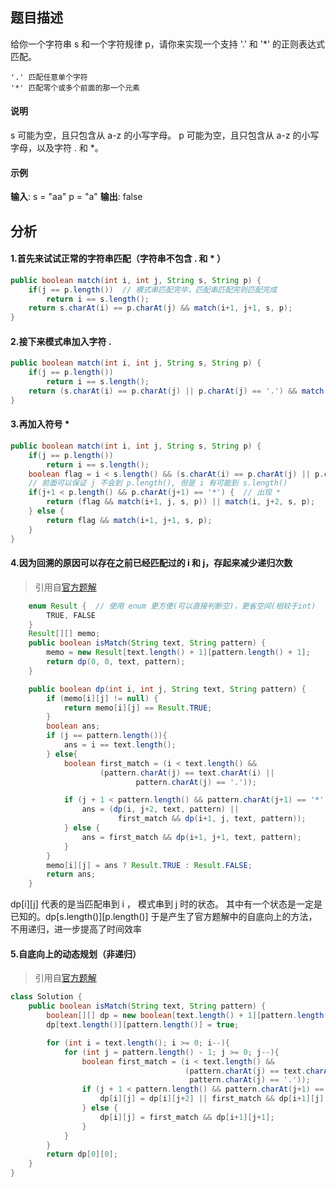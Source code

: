 ## 题目描述
给你一个字符串 s 和一个字符规律 p，请你来实现一个支持 '.' 和 '*' 的正则表达式匹配。
~~~
'.' 匹配任意单个字符
'*' 匹配零个或多个前面的那一个元素
~~~
#### 说明
s 可能为空，且只包含从 a-z 的小写字母。
p 可能为空，且只包含从 a-z 的小写字母，以及字符 . 和 *。
#### 示例
**输入**:
s = "aa"
p = "a"
**输出**: false
## 分析
#### 1.首先来试试正常的字符串匹配（字符串不包含 . 和 * ）
~~~Java
public boolean match(int i, int j, String s, String p) {
    if(j == p.length())  // 模式串匹配完毕，匹配串匹配完则匹配完成
        return i == s.length();
    return s.charAt(i) == p.charAt(j) && match(i+1, j+1, s, p);
}
~~~
#### 2.接下来模式串加入字符 .
~~~Java
public boolean match(int i, int j, String s, String p) {
    if(j == p.length())
        return i == s.length();
    return (s.charAt(i) == p.charAt(j) || p.charAt(j) == '.') && match(i+1, j+1, s, p);
}
~~~
#### 3.再加入符号 *
~~~Java
public boolean match(int i, int j, String s, String p) {
    if(j == p.length())
        return i == s.length();
    boolean flag = i < s.length() && (s.charAt(i) == p.charAt(j) || p.charAt(j) == '.');
    // 前面可以保证 j 不会到 p.length(), 但是 i 有可能到 s.length()
    if(j+1 < p.length() && p.charAt(j+1) == '*') {  // 出现 *
        return (flag && match(i+1, j, s, p)) || match(i, j+2, s, p);
    } else {
        return flag && match(i+1, j+1, s, p);
    }
}
~~~
#### 4.因为回溯的原因可以存在之前已经匹配过的 i 和 j，存起来减少递归次数
> 引用自[官方题解](https://leetcode-cn.com/problems/regular-expression-matching/solution/zheng-ze-biao-da-shi-pi-pei-by-leetcode/)
~~~Java
    enum Result {  // 使用 enum 更方便(可以直接判断空)，更省空间(相较于int)
        TRUE, FALSE
    }
    Result[][] memo;
    public boolean isMatch(String text, String pattern) {
        memo = new Result[text.length() + 1][pattern.length() + 1];
        return dp(0, 0, text, pattern);
    }

    public boolean dp(int i, int j, String text, String pattern) {
        if (memo[i][j] != null) {
            return memo[i][j] == Result.TRUE;
        }
        boolean ans;
        if (j == pattern.length()){
            ans = i == text.length();
        } else{
            boolean first_match = (i < text.length() &&
                    (pattern.charAt(j) == text.charAt(i) ||
                            pattern.charAt(j) == '.'));

            if (j + 1 < pattern.length() && pattern.charAt(j+1) == '*'){
                ans = (dp(i, j+2, text, pattern) ||
                        first_match && dp(i+1, j, text, pattern));
            } else {
                ans = first_match && dp(i+1, j+1, text, pattern);
            }
        }
        memo[i][j] = ans ? Result.TRUE : Result.FALSE;
        return ans;
    }
~~~
dp[i][j] 代表的是当匹配串到 i ， 模式串到 j 时的状态。
其中有一个状态是一定是已知的。dp[s.length()][p.length()]
于是产生了官方题解中的自底向上的方法，不用递归，进一步提高了时间效率
#### 5.自底向上的动态规划（非递归）
> 引用自[官方题解](https://leetcode-cn.com/problems/regular-expression-matching/solution/zheng-ze-biao-da-shi-pi-pei-by-leetcode/)
~~~Java
class Solution {
    public boolean isMatch(String text, String pattern) {
        boolean[][] dp = new boolean[text.length() + 1][pattern.length() + 1];
        dp[text.length()][pattern.length()] = true;

        for (int i = text.length(); i >= 0; i--){
            for (int j = pattern.length() - 1; j >= 0; j--){
                boolean first_match = (i < text.length() &&
                                       (pattern.charAt(j) == text.charAt(i) ||
                                        pattern.charAt(j) == '.'));
                if (j + 1 < pattern.length() && pattern.charAt(j+1) == '*'){
                    dp[i][j] = dp[i][j+2] || first_match && dp[i+1][j];
                } else {
                    dp[i][j] = first_match && dp[i+1][j+1];
                }
            }
        }
        return dp[0][0];
    }
}
~~~